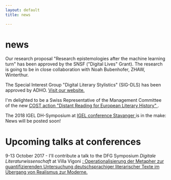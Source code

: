 ```yaml
---
layout: default
title: news

---
```



# news
 
Our research proposal "Research epistemologies after the machine learning turn" has been approved by the SNSF ("Digital Lives" Grant). The research is going to be in close collaboration with Noah Bubenhofer, ZHAW, Winterthur.

The Special Interest Group "Digital Literary Stylistics" (SIG-DLS) has been approved by ADHO. <a href="http://dls.hypotheses.org" target="_blank"> Visit our website.</a>

I'm delighted to be a Swiss Representative of the Management Committee of the new <a href="http://www.cost.eu/COST_Actions/ca/CA16204?" target="_blank"> COST action "Distant Reading for European Literary History" </a>.</p>

The 2018 IGEL DH-Symposium at <a href="http://igel2018.no/" target="blank">IGEL conference Stavanger </a>is in the make: News will be posted soon!

# Upcoming talks at conferences

9-13 October 2017 - I'll contribute a talk to the DFG Symposium _Digitale Literaturwissenschaft_ at Villa Vigoni <a href="http://www.jannidis.de/cfp-diglit2017.html" target="_blank">: Operationalisierung der Metapher zur quantifizierenden Untersuchung deutschsprachiger literarischer Texte im Übergang von Realismus zur Moderne.
